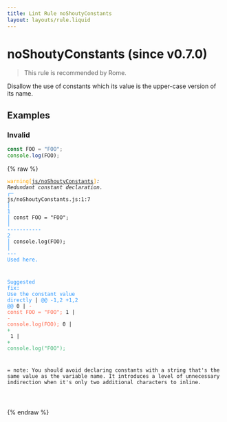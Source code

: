 ```yaml
---
title: Lint Rule noShoutyConstants
layout: layouts/rule.liquid
---
```


# noShoutyConstants (since v0.7.0)

> This rule is recommended by Rome.

Disallow the use of constants which its value is the upper-case version of its name.

## Examples

### Invalid

```jsx
const FOO = "FOO";
console.log(FOO);
```

{% raw %}<pre class="language-text"><code class="language-text"><span style="color: Orange;">warning</span><span style="color: Orange;">[</span><span style="color: Orange;"><a href="https://rome.tools/docs/lint/rules/noShoutyConstants/">js/noShoutyConstants</a></span><span style="color: Orange;">]</span><em>: </em><em>Redundant constant declaration.</em>
  <span style="color: rgb(38, 148, 255);">┌</span><span style="color: rgb(38, 148, 255);">─</span> js/noShoutyConstants.js:1:7
  <span style="color: rgb(38, 148, 255);">│</span>
<span style="color: rgb(38, 148, 255);">1</span> <span style="color: rgb(38, 148, 255);">│</span> const FOO = &quot;FOO&quot;;
  <span style="color: rgb(38, 148, 255);">│</span>       <span style="color: rgb(38, 148, 255);">-</span><span style="color: rgb(38, 148, 255);">-</span><span style="color: rgb(38, 148, 255);">-</span><span style="color: rgb(38, 148, 255);">-</span><span style="color: rgb(38, 148, 255);">-</span><span style="color: rgb(38, 148, 255);">-</span><span style="color: rgb(38, 148, 255);">-</span><span style="color: rgb(38, 148, 255);">-</span><span style="color: rgb(38, 148, 255);">-</span><span style="color: rgb(38, 148, 255);">-</span><span style="color: rgb(38, 148, 255);">-</span>
<span style="color: rgb(38, 148, 255);">2</span> <span style="color: rgb(38, 148, 255);">│</span> console.log(FOO);
  <span style="color: rgb(38, 148, 255);">│</span>             <span style="color: rgb(38, 148, 255);">-</span><span style="color: rgb(38, 148, 255);">-</span><span style="color: rgb(38, 148, 255);">-</span> <span style="color: rgb(38, 148, 255);">Used here.</span>

<span style="color: rgb(38, 148, 255);">Suggested fix</span><span style="color: rgb(38, 148, 255);">: </span><span style="color: rgb(38, 148, 255);">Use the constant value directly</span>
    | <span style="color: rgb(38, 148, 255);">@@ -1,2 +1,2 @@</span>
0   | <span style="color: Tomato;">- </span><span style="color: Tomato;">const FOO = &quot;FOO&quot;;</span>
1   | <span style="color: Tomato;">- </span><span style="color: Tomato;">console.log(FOO);</span>
  0 | <span style="color: MediumSeaGreen;">+ </span><span style="color: MediumSeaGreen;"></span>
  1 | <span style="color: MediumSeaGreen;">+ </span><span style="color: MediumSeaGreen;">console.log(&quot;FOO&quot;);</span>

=  note: You should avoid declaring constants with a string that's the same
    value as the variable name. It introduces a level of unnecessary
    indirection when it's only two additional characters to inline.

</code></pre>{% endraw %}

